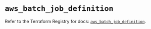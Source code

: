 # `aws_batch_job_definition`

Refer to the Terraform Registry for docs: [`aws_batch_job_definition`](https://registry.terraform.io/providers/hashicorp/aws/5.58.0/docs/resources/batch_job_definition).
